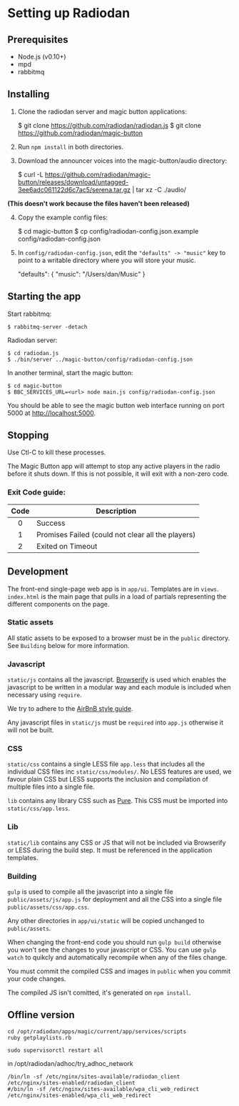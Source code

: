 # Setting up Radiodan

## Prerequisites

- Node.js (v0.10+)
- mpd
- rabbitmq

## Installing

1. Clone the radiodan server and magic button applications:

    $ git clone https://github.com/radiodan/radiodan.js
    $ git clone https://github.com/radiodan/magic-button

2. Run `npm install` in both directories.
3. Download the announcer voices into the magic-button/audio directory:

    $ curl -L https://github.com/radiodan/magic-button/releases/download/untagged-3ee6adc061122d6c7ac5/serena.tar.gz | tar xz -C ./audio/

**(This doesn't work because the files haven't been released)**

4. Copy the example config files:

    $ cd magic-button
    $ cp config/radiodan-config.json.example config/radiodan-config.json

5. In `config/radiodan-config.json`, edit the `"defaults" -> "music"` key  to point to a writable directory where you will store your music.

    "defaults": {
      "music": "/Users/dan/Music"
    }

## Starting the app

Start rabbitmq:

    $ rabbitmq-server -detach

Radiodan server:

    $ cd radiodan.js
    $ ./bin/server ../magic-button/config/radiodan-config.json

In another terminal, start the magic button:

    $ cd magic-button
    $ BBC_SERVICES_URL=<url> node main.js config/radiodan-config.json

You should be able to see the magic button web interface running on port 5000 at [http://localhost:5000]().

## Stopping

Use Ctl-C to kill these processes.

The Magic Button app will attempt to stop any active players in the radio before
it shuts down. If this is not possible, it will exit with a non-zero code.

### Exit Code guide:

| Code | Description                                       |
| :--: | -----------                                       |
| 0    | Success                                           |
| 1    | Promises Failed (could not clear all the players) |
| 2    | Exited on Timeout                                 |

## Development

The front-end single-page web app is in `app/ui`. Templates are in `views`. `index.html` is the main page that pulls in a load of partials representing the different components on the page.

### Static assets

All static assets to be exposed to a browser must be in the `public` directory. See `Building` below for more information.

### Javascript

`static/js` contains all the javascript. [Browserify](http://browserify.org/) is used which enables the javascript to be written in a modular way and each module is included when necessary using `require`.

We try to adhere to the [AirBnB style guide](https://github.com/airbnb/javascript).

Any javascript files in `static/js` must be `required` into `app.js`  otherwise it will not be built.

### CSS

`static/css` contains a single LESS file `app.less` that includes all the individual CSS files inc `static/css/modules/`. No LESS features are used, we favour plain CSS but LESS supports the inclusion and compilation of multiple files into a single file.

`lib` contains any library CSS such as [Pure](http://purecss.io/). This CSS must be imported into `static/css/app.less`.

### Lib

`static/lib` contains any CSS or JS that will not be included via Browserify or LESS during the build step. It must be referenced in the application templates.

### Building

`gulp` is used to compile all the javascript into a single file `public/assets/js/app.js` for deployment and all the CSS into a single file `public/assets/css/app.css`.

Any other directories in `app/ui/static` will be copied unchanged to `public/assets`.

When changing the front-end code you should run `gulp build` otherwise you won't see the changes to your javascript or CSS. You can use `gulp watch` to quikcly and automatically recompile when any of the files change.

You must commit the compiled CSS and images in `public` when you commit your code changes.

The compiled JS isn't comitted, it's generated on `npm install`.


## Offline version

    cd /opt/radiodan/apps/magic/current/app/services/scripts
    ruby getplaylists.rb

    sudo supervisorctl restart all

in /opt/radiodan/adhoc/try_adhoc_network

    /bin/ln -sf /etc/nginx/sites-available/radiodan_client /etc/nginx/sites-enabled/radiodan_client
    #/bin/ln -sf /etc/nginx/sites-available/wpa_cli_web_redirect /etc/nginx/sites-enabled/wpa_cli_web_redirect

